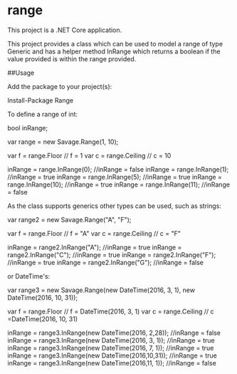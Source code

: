 # range

This project is a .NET Core application.

This project provides a class which can be used to model a range of type Generic and has a helper method InRange which returns a boolean if the value provided is within the range provided.

##Usage

Add the package to your project(s):

Install-Package Range

To define a range of int:

bool inRange;

var range = new Savage.Range<int>(1, 10);

var f = range.Floor   // f =  1
var c = range.Ceiling // c = 10

inRange = range.InRange(0);  //inRange = false
inRange = range.InRange(1);  //inRange = true
inRange = range.InRange(5);  //inRange = true
inRange = range.InRange(10); //inRange = true
inRange = range.InRange(11); //inRange = false

As the class supports generics other types can be used, such as strings:

var range2 = new Savage.Range<string>("A", "F");

var f = range.Floor   // f = "A"
var c = range.Ceiling // c = "F"

inRange = range2.InRange("A"); //inRange = true
inRange = range2.InRange("C"); //inRange = true
inRange = range2.InRange("F"); //inRange = true
inRange = range2.InRange("G"); //inRange = false

or DateTime's:

var range3 = new Savage.Range<DateTime>(new DateTime(2016, 3, 1), new DateTime(2016, 10, 31));

var f = range.Floor   // f = DateTime(2016, 3, 1)
var c = range.Ceiling // c =DateTime(2016, 10, 31)

inRange = range3.InRange(new DateTime(2016, 2,28)); //inRange = false
inRange = range3.InRange(new DateTime(2016, 3, 1)); //inRange = true
inRange = range3.InRange(new DateTime(2016, 7, 1)); //inRange = true
inRange = range3.InRange(new DateTime(2016,10,31)); //inRange = true
inRange = range3.InRange(new DateTime(2016,11, 1)); //inRange = false
